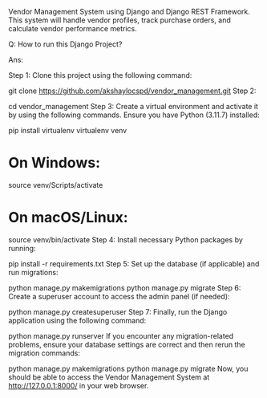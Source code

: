 Vendor Management System using Django and Django REST Framework. This system will handle vendor profiles, track purchase orders, and calculate vendor performance metrics.

Q: How to run this Django Project?

Ans:

Step 1: Clone this project using the following command:

git clone https://github.com/akshaylocspd/vendor_management.git
Step 2:

cd vendor_management
Step 3: Create a virtual environment and activate it by using the following commands. Ensure you have Python (3.11.7) installed:

pip install virtualenv
virtualenv venv
# On Windows:
source venv/Scripts/activate
# On macOS/Linux:
source venv/bin/activate
Step 4: Install necessary Python packages by running:

pip install -r requirements.txt
Step 5: Set up the database (if applicable) and run migrations:

python manage.py makemigrations
python manage.py migrate
Step 6: Create a superuser account to access the admin panel (if needed):

python manage.py createsuperuser
Step 7: Finally, run the Django application using the following command:

python manage.py runserver
If you encounter any migration-related problems, ensure your database settings are correct and then rerun the migration commands:

python manage.py makemigrations
python manage.py migrate
Now, you should be able to access the Vendor Management System at http://127.0.0.1:8000/ in your web browser.